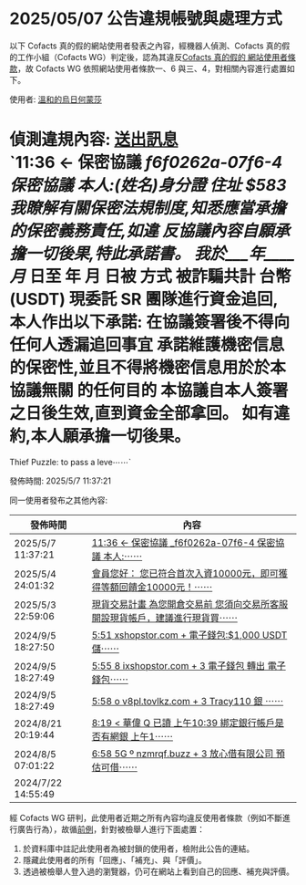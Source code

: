 2025/05/07 公告違規帳號與處理方式
=========

以下 Cofacts 真的假的網站使用者發表之內容，經機器人偵測、Cofacts 真的假的工作小組（Cofacts WG）判定後，認為其違反[Cofacts 真的假的 網站使用者條款](https://github.com/cofacts/rumors-site/blob/master/LEGAL.md)，故 Cofacts WG 依照網站使用者條款一、6 與三、4，對相關內容進行處置如下。

使用者: [溫和的烏日何蒙莎](https://cofacts.github.io/community-builder/#/editorworks?type=2&day=365&userId=j4S8C_X71oAD-j-cxYh1LL4XVZAuDGUegTZeqwazuU05ASECk)

偵測違規內容: [送出訊息](https://cofacts.tw/article/lFzRqJYBfs35m9MixG-i)<br>`11:36
← 保密協議 _f6f0262a-07f6-4
保密協議
本人:(姓名)身分證
住址
$583
我瞭解有關保密法規制度,知悉應當承擔的保密義務責任,如違
反協議內容自願承擔一切後果,特此承諾書。
我於___年____月_ 日至 年
月 日被
方式
被詐騙共計
台幣(USDT)
現委託 SR 團隊進行資金追回,
本人作出以下承諾:
在協議簽署後不得向任何人透漏追回事宜
承諾維護機密信息的保密性,並且不得將機密信息用於於本協議無關
的任何目的
本協議自本人簽署之日後生效,直到資金全部拿回。
如有違約,本人願承擔一切後果。
=
Thief Puzzle: to pass
a leve⋯⋯`

發佈時間: 2025/5/7 11:37:21

同一使用者發布之其他內容:

|發佈時間|內容|
|---|---|
| 2025/5/7 11:37:21 | [11:36 ← 保密協議 _f6f0262a-07f6-4 保密協議 本人:⋯⋯](https://cofacts.tw/article/lFzRqJYBfs35m9MixG-i) |
| 2025/5/4 24:01:32 | [會員您好：  您已符合首次入資10000元，即可獲得等額回饋金10000元！⋯⋯](https://cofacts.tw/article/1jd21s373eplt) |
| 2025/5/3 22:59:06 | [現貨交易計畫  為您開倉交易前 您須向交易所客服開設現貨帳戶，建議進行現貨買⋯⋯](https://cofacts.tw/article/1efyvur233cdc) |
| 2024/9/5 18:27:50 | [5:51 xshopstor.com + 電子錢包:$1,000 USDT儲⋯⋯](https://cofacts.tw/article/53O5wZEBd3gcY0Lp4Mfq) |
| 2024/9/5 18:27:49 | [5:55 8 ixshopstor.com + 3 電子錢包 轉出 電子錢包⋯⋯](https://cofacts.tw/article/5nO5wZEBd3gcY0Lp3sfO) |
| 2024/9/5 18:27:49 | [5:58 o v8pl.tovlkz.com + 3 Tracy110 銀 ⋯⋯](https://cofacts.tw/article/5XO5wZEBd3gcY0Lp3seU) |
| 2024/8/21 20:19:44 | [8:19 < 華偉 Q 已讀 上午10:39 綁定銀行帳戶是否有網銀 上午1⋯⋯](https://cofacts.tw/article/F3PgdJEBd3gcY0Lp8VfG) |
| 2024/8/5 07:01:22 | [6:58 5G º nzmrqf.buzz + 3 放心借有限公司 預估可借⋯⋯](https://cofacts.tw/article/tXKgH5EBd3gcY0LpRc0B) |
| 2024/7/22 14:55:49 | [](https://cofacts.tw/article/h3I52ZABd3gcY0LpmWQn) |

經 Cofacts WG 研判，此使用者近期之所有內容均違反使用者條款（例如不斷進行廣告行為），故循[前例](https://github.com/cofacts/takedowns/blob/master/2021/1125-2nd-spam.md)，針對被檢舉人進行下面處置：
1. 於資料庫中註記此使用者為被封鎖的使用者，檢附此公告的連結。
2. 隱藏此使用者的所有「回應」、「補充」、與「評價」。
3. 透過被檢舉人登入過的瀏覽器，仍可在網站上看到自己的回應、補充與評價。
